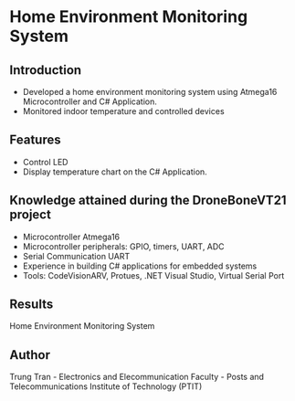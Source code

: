 # Home Environment Monitoring System
## Introduction
- Developed a home environment monitoring system using Atmega16 Microcontroller and C# Application.
- Monitored indoor temperature and controlled devices
## Features
- Control LED
- Display temperature chart on the C# Application.
## Knowledge attained during the DroneBoneVT21 project
- Microcontroller Atmega16
- Microcontroller peripherals: GPIO, timers, UART, ADC
- Serial Communication UART
- Experience in building C# applications for embedded systems
- Tools: CodeVisionARV, Protues, .NET Visual Studio, Virtual Serial Port
## Results
Home Environment Monitoring System
## Author
Trung Tran - Electronics and Elecommunication Faculty - Posts and Telecommunications Institute of Technology (PTIT)